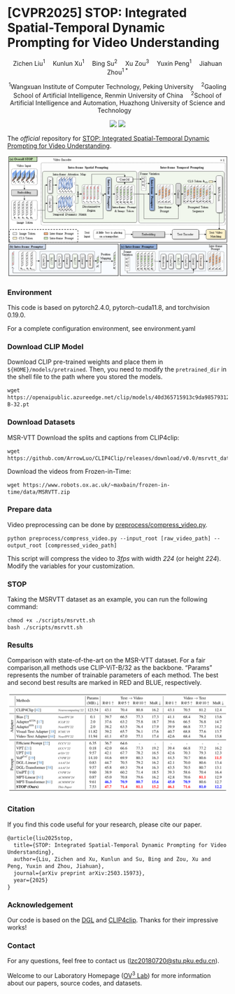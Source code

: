 # [CVPR2025] STOP: Integrated Spatial-Temporal Dynamic Prompting for Video Understanding

<div align="center">

<div>
      Zichen Liu<sup>1</sup>&emsp; Kunlun Xu<sup>1</sup>&emsp; Bing Su<sup>2</sup>&emsp; Xu Zou<sup>3</sup>&emsp; Yuxin Peng<sup>1</sup>&emsp; Jiahuan Zhou<sup>1 *</sup>
  </div>
<div>

  <sup>1</sup>Wangxuan Institute of Computer Technology, Peking University&emsp;
  <sup>2</sup>Gaoling School of Artificial Intelligence, Renmin University of China&emsp;
  <sup>2</sup>School of Artificial Intelligence and Automation, Huazhong University of Science and Technology&emsp;

</div>
</div>
<p align="center">
  <a href='https://arxiv.org/pdf/2503.15973'><img src='https://img.shields.io/badge/Arxiv-2503.15973-A42C25.svg?logo=arXiv'></a>
  <a href="https://github.com/zhoujiahuan1991/CVPR2025-STOP"><img src="https://hitscounter.dev/api/hit?url=https%3A%2F%2Fgithub.com%2Fzhoujiahuan1991%2FCVPR2025-STOP&label=STOP&icon=github&color=%233d8bfd"></a>
</p>


<!-- <div align="center">
  
# 【AAAI'2024 🔥】DGL: Dynamic Global-Local Prompt Tuning for Text-Video Retrieval
[![Conference](https://img.shields.io/badge/AAAI-2024-yellow?link=https%3A%2F%2Faaai.org%2Faaai-conference%2F
)](https://ojs.aaai.org/index.php/AAAI/article/view/28475)
[![arxiv](https://img.shields.io/badge/Arxiv-2401.10588v1-b31b1b?logo=Arxiv)](https://arxiv.org/pdf/2401.10588v1)
</div> -->

The *official* repository for  [STOP: Integrated Spatial-Temporal Dynamic Prompting for Video Understanding](https://arxiv.org/pdf/2503.15973).


![Framework](figs/Framework.png)



### Environment 
This code is based on pytorch2.4.0, pytorch-cuda11.8, and torchvision 0.19.0.

For a complete configuration environment, see environment.yaml


### Download CLIP Model
Download CLIP pre-trained weights and place them in `${HOME}/models/pretrained`. Then, you need to modify the `pretrained_dir` in the shell file to the path where you stored the models.

```
wget https://openaipublic.azureedge.net/clip/models/40d365715913c9da98579312b702a82c18be219cc2a73407c4526f58eba950af/ViT-B-32.pt
```

### Download Datasets

MSR-VTT
Download the splits and captions from CLIP4clip:
```
wget https://github.com/ArrowLuo/CLIP4Clip/releases/download/v0.0/msrvtt_data.zip
```
Download the videos from Frozen️-in-Time:
```
wget https://www.robots.ox.ac.uk/~maxbain/frozen-in-time/data/MSRVTT.zip
```


### Prepare data

Video preprocessing can be done by [preprocess/compress_video.py](preprocess/compress_video.py).
```
python preprocess/compress_video.py --input_root [raw_video_path] --output_root [compressed_video_path]
```
This script will compress the video to *3fps* with width *224* (or height *224*). Modify the variables for your customization.



### STOP
Taking the MSRVTT dataset as an example, you can run the following command:
```
chmod +x ./scripts/msrvtt.sh
bash ./scripts/msrvtt.sh
```


### Results

 Comparison with state-of-the-art on the MSR-VTT dataset. For a fair comparison,all methods use CLIP-ViT-B/32 as the backbone. “Params” represents the number of trainable parameters of each method. The best and second best results are marked in RED and BLUE, respectively.

![Results](figs/Result_1.png)


### Citation
If you find this code useful for your research, please cite our paper.
```
@article{liu2025stop,
  title={STOP: Integrated Spatial-Temporal Dynamic Prompting for Video Understanding},
  author={Liu, Zichen and Xu, Kunlun and Su, Bing and Zou, Xu and Peng, Yuxin and Zhou, Jiahuan},
  journal={arXiv preprint arXiv:2503.15973},
  year={2025}
}
```


### Acknowledgement
Our code is based on the [DGL](https://github.com/knightyxp/DGL) and [CLIP4clip](https://github.com/ArrowLuo/CLIP4Clip). Thanks for their impressive works!

### Contact
For any questions, feel free to contact us ([lzc20180720@stu.pku.edu.cn](lzc20180720@stu.pku.edu.cn)).

Welcome to our Laboratory Homepage ([OV<sup>3</sup> Lab](https://zhoujiahuan1991.github.io/)) for more information about our papers, source codes, and datasets.
